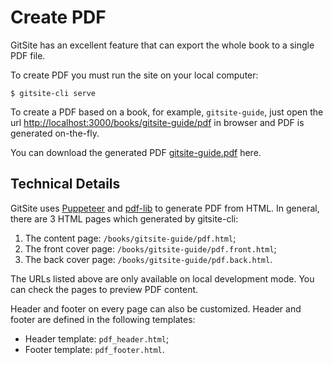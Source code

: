 # Create PDF

GitSite has an excellent feature that can export the whole book to a single PDF file.

To create PDF you must run the site on your local computer:

```plain
$ gitsite-cli serve
```

To create a PDF based on a book, for example, `gitsite-guide`, just open the url [http://localhost:3000/books/gitsite-guide/pdf](http://localhost:3000/books/gitsite-guide/pdf) in browser and PDF is generated on-the-fly.

You can download the generated PDF [gitsite-guide.pdf](gitsite-guide.pdf) here.

## Technical Details

GitSite uses [Puppeteer](https://pptr.dev/) and [pdf-lib](https://pdf-lib.js.org/) to generate PDF from HTML. In general, there are 3 HTML pages which generated by gitsite-cli:

1. The content page: `/books/gitsite-guide/pdf.html`;
2. The front cover page: `/books/gitsite-guide/pdf.front.html`;
3. The back cover page: `/books/gitsite-guide/pdf.back.html`.

The URLs listed above are only available on local development mode. You can check the pages to preview PDF content.

Header and footer on every page can also be customized. Header and footer are defined in the following templates:

- Header template: `pdf_header.html`;
- Footer template: `pdf_footer.html`.
